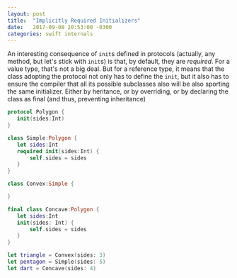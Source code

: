 ```yaml
---
layout: post
title:  "Implicitly Required Initializers"
date:   2017-09-08 20:53:00 -0300
categories: swift internals
---
```


An interesting consequence of `init`s defined in protocols (actually, any method, but let's stick with `init`s) is that, by default, they are *required*. For a value type, that's not a big deal. But for a reference type, it means that the class adopting the protocol not only has to define the `init`, but it also has to ensure the compiler that all its possible subclasses also will be also sporting the same initializer. Either by heritance, or by overriding, or by declaring the class as final (and thus, preventing inheritance)

```swift 
protocol Polygon {
   init(sides:Int)
}

class Simple:Polygon {
   let sides:Int
   required init(sides:Int) {
       self.sides = sides
   }
}

class Convex:Simple {

}

final class Concave:Polygon {
   let sides:Int
   init(sides: Int) {
       self.sides = sides
   }
}

let triangle = Convex(sides: 3)
let pentagon = Simple(sides: 5)
let dart = Concave(sides: 4)
```